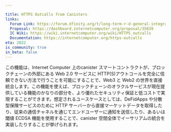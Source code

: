 ```yaml
---

title: HTTPS Outcalls from Canisters
links:
  Forum Link: https://forum.dfinity.org/t/long-term-r-d-general-integration-proposal/9383
  Proposal: https://dashboard.internetcomputer.org/proposal/35639
  IC Wiki: https://wiki.internetcomputer.org/wiki/HTTPS_outcalls
  Documentation: https://internetcomputer.org/https-outcalls
eta: 2022
is_community: true
in_beta: false
---
```

この機能は、Internet Computer 上のcanister スマートコントラクトが、ブロックチェーンの外部にある Web 2.0 サービスに HTTP(S)アウトコールを完全に信頼できない方法で行うことを可能にすることで、Web3 と Web2 の世界を直接統合します。この機能を使えば、ブロックチェーンのオラクルサービスが現在提供している機能のかなりの部分を、より優れたセキュリティ保証と低コストで実現することができます。想定されるユースケースとしては、DeFidApps や分散型保険サービスのために HTTP サーバーから直接マーケットデータを取得したり、従来の通信チャネルを通じてエンドユーザーに通知を送信したり、あるいは閾値 ECDSA 機能を使用することで、canister 空間全体でイーサリアムの統合を実装したりすることが挙げられます。

<!---


This feature directly integrates the Web3 with the Web2 worlds by enabling canister smart contracts on the Internet Computer to make HTTP(S) outcalls to Web 2.0 services outside the blockchain in a completely trustless manner. Using this feature, we can realize a substantial part of the functionalities currently offered by blockchain oracle services, just with better security guarantees and at a lower cost. Possible use cases include directly obtaining market data from HTTP servers for DeFi dApps and decentralized insurance services, sending notifications to end users via traditional communications channels, or implementing, by also using the threshold ECDSA feature, an Ethereum integration entirely in canister space.

-->

